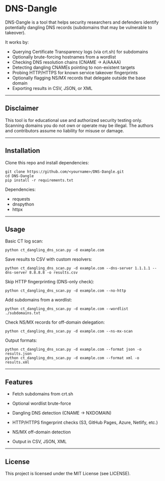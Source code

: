DNS-Dangle
==========

DNS-Dangle is a tool that helps security researchers and defenders identify 
potentially dangling DNS records (subdomains that may be vulnerable to takeover).

It works by:
- Querying Certificate Transparency logs (via crt.sh) for subdomains
- Optionally brute-forcing hostnames from a wordlist
- Checking DNS resolution chains (CNAME → A/AAAA)
- Detecting dangling CNAMEs pointing to non-existent targets
- Probing HTTP/HTTPS for known service takeover fingerprints
- Optionally flagging NS/MX records that delegate outside the base domain
- Exporting results in CSV, JSON, or XML

--------------------------------------------------------------------
Disclaimer
--------------------------------------------------------------------
This tool is for educational use and authorized security testing only.
Scanning domains you do not own or operate may be illegal.
The authors and contributors assume no liability for misuse or damage.

--------------------------------------------------------------------
Installation
--------------------------------------------------------------------
Clone this repo and install dependencies:

    git clone https://github.com/<yourname>/DNS-Dangle.git
    cd DNS-Dangle
    pip install -r requirements.txt

Dependencies:
- requests
- dnspython
- httpx

--------------------------------------------------------------------
Usage
--------------------------------------------------------------------
Basic CT log scan:

    python ct_dangling_dns_scan.py -d example.com

Save results to CSV with custom resolvers:

    python ct_dangling_dns_scan.py -d example.com --dns-server 1.1.1.1 --dns-server 8.8.8.8 -o results.csv

Skip HTTP fingerprinting (DNS-only check):

    python ct_dangling_dns_scan.py -d example.com --no-http

Add subdomains from a wordlist:

    python ct_dangling_dns_scan.py -d example.com --wordlist ./subdomains.txt

Check NS/MX records for off-domain delegation:

    python ct_dangling_dns_scan.py -d example.com --ns-mx-scan

Output formats:

    python ct_dangling_dns_scan.py -d example.com --format json -o results.json
    python ct_dangling_dns_scan.py -d example.com --format xml -o results.xml


--------------------------------------------------------------------
Features
--------------------------------------------------------------------
 - Fetch subdomains from crt.sh

 - Optional wordlist brute-force

 - Dangling DNS detection (CNAME → NXDOMAIN)

 - HTTP/HTTPS fingerprint checks (S3, GitHub Pages, Azure, Netlify, etc.)

 - NS/MX off-domain detection

 - Output in CSV, JSON, XML

--------------------------------------------------------------------
License
--------------------------------------------------------------------
This project is licensed under the MIT License (see LICENSE).
